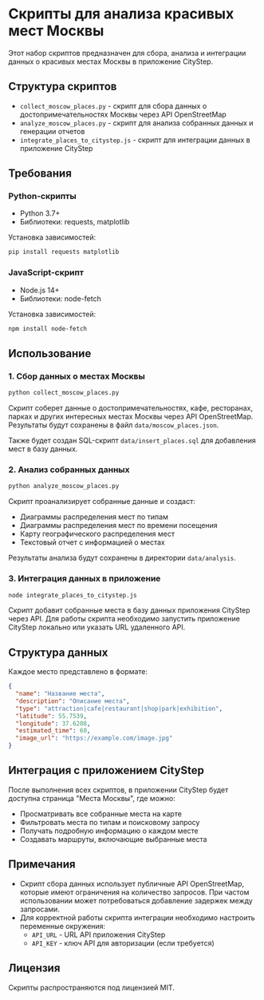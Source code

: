 # Скрипты для анализа красивых мест Москвы

Этот набор скриптов предназначен для сбора, анализа и интеграции данных о красивых местах Москвы в приложение CityStep.

## Структура скриптов

- `collect_moscow_places.py` - скрипт для сбора данных о достопримечательностях Москвы через API OpenStreetMap
- `analyze_moscow_places.py` - скрипт для анализа собранных данных и генерации отчетов
- `integrate_places_to_citystep.js` - скрипт для интеграции данных в приложение CityStep

## Требования

### Python-скрипты
- Python 3.7+
- Библиотеки: requests, matplotlib

Установка зависимостей:
```bash
pip install requests matplotlib
```

### JavaScript-скрипт
- Node.js 14+
- Библиотеки: node-fetch

Установка зависимостей:
```bash
npm install node-fetch
```

## Использование

### 1. Сбор данных о местах Москвы

```bash
python collect_moscow_places.py
```

Скрипт соберет данные о достопримечательностях, кафе, ресторанах, парках и других интересных местах Москвы через API OpenStreetMap. Результаты будут сохранены в файл `data/moscow_places.json`.

Также будет создан SQL-скрипт `data/insert_places.sql` для добавления мест в базу данных.

### 2. Анализ собранных данных

```bash
python analyze_moscow_places.py
```

Скрипт проанализирует собранные данные и создаст:
- Диаграммы распределения мест по типам
- Диаграммы распределения мест по времени посещения
- Карту географического распределения мест
- Текстовый отчет с информацией о местах

Результаты анализа будут сохранены в директории `data/analysis`.

### 3. Интеграция данных в приложение

```bash
node integrate_places_to_citystep.js
```

Скрипт добавит собранные места в базу данных приложения CityStep через API. Для работы скрипта необходимо запустить приложение CityStep локально или указать URL удаленного API.

## Структура данных

Каждое место представлено в формате:

```json
{
  "name": "Название места",
  "description": "Описание места",
  "type": "attraction|cafe|restaurant|shop|park|exhibition",
  "latitude": 55.7539,
  "longitude": 37.6208,
  "estimated_time": 60,
  "image_url": "https://example.com/image.jpg"
}
```

## Интеграция с приложением CityStep

После выполнения всех скриптов, в приложении CityStep будет доступна страница "Места Москвы", где можно:
- Просматривать все собранные места на карте
- Фильтровать места по типам и поисковому запросу
- Получать подробную информацию о каждом месте
- Создавать маршруты, включающие выбранные места

## Примечания

- Скрипт сбора данных использует публичные API OpenStreetMap, которые имеют ограничения на количество запросов. При частом использовании может потребоваться добавление задержек между запросами.
- Для корректной работы скрипта интеграции необходимо настроить переменные окружения:
  - `API_URL` - URL API приложения CityStep
  - `API_KEY` - ключ API для авторизации (если требуется)

## Лицензия

Скрипты распространяются под лицензией MIT.
